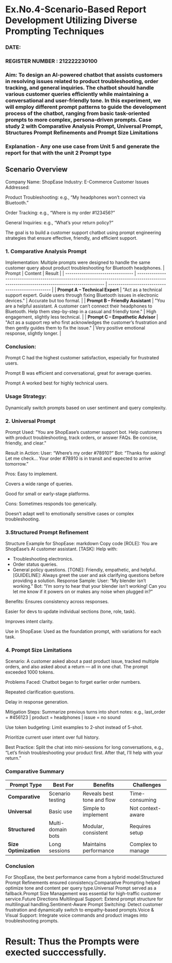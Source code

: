 # Ex.No.4-Scenario-Based Report Development Utilizing Diverse Prompting Techniques
### DATE:                                                                            
### REGISTER NUMBER : 212222230100
### Aim: To design an AI-powered chatbot that assists customers in resolving issues related to product troubleshooting, order tracking, and general inquiries. The chatbot should handle various customer queries efficiently while maintaining a conversational and user-friendly tone. In this experiment, we will employ different prompt patterns to guide the development process of the chatbot, ranging from basic task-oriented prompts to more complex, persona-driven prompts. Case study 2 with Comparative Analysis Prompt, Universal Prompt, Structures Prompt Refinements and Prompt Size Limitations

### Explanation - Any one use case from Unit 5 and generate the report for that with the unit 2 Prompt type


## Scenario Overview
Company Name: ShopEase
Industry: E-Commerce
Customer Issues Addressed:

Product Troubleshooting: e.g., “My headphones won’t connect via Bluetooth.”

Order Tracking: e.g., “Where is my order #123456?”

General Inquiries: e.g., “What’s your return policy?”

The goal is to build a customer support chatbot using prompt engineering strategies that ensure effective, friendly, and efficient support.


### 1. Comparative Analysis Prompt
Implementation:
Multiple prompts were designed to handle the same customer query about product troubleshooting for Bluetooth headphones.
| Prompt                            | Content                                                                                                                                      | Result                                             |
| --------------------------------- | -------------------------------------------------------------------------------------------------------------------------------------------- | -------------------------------------------------- |
| **Prompt A – Technical Expert**   | "Act as a technical support expert. Guide users through fixing Bluetooth issues in electronic devices."                                      | Accurate but too formal.                           |
| **Prompt B – Friendly Assistant** | "You are a helpful assistant. A customer can’t connect their headphones to Bluetooth. Help them step-by-step in a casual and friendly tone." | High engagement, slightly less technical.          |
| **Prompt C – Empathetic Advisor** | "Act as a support rep who first acknowledges the customer’s frustration and then gently guides them to fix the issue."                       | Very positive emotional response, slightly longer. |

### Conclusion:
Prompt C had the highest customer satisfaction, especially for frustrated users.

Prompt B was efficient and conversational, great for average queries.

Prompt A worked best for highly technical users.

### Usage Strategy:
Dynamically switch prompts based on user sentiment and query complexity.

### 2. Universal Prompt
Prompt Used:
"You are ShopEase’s customer support bot. Help customers with product troubleshooting, track orders, or answer FAQs. Be concise, friendly, and clear."

Result in Action:
User: “Where’s my order #78910?”
Bot: “Thanks for asking! Let me check... Your order #78910 is in transit and expected to arrive tomorrow.”

Pros:
Easy to implement.

Covers a wide range of queries.

Good for small or early-stage platforms.

Cons:
Sometimes responds too generically.

Doesn’t adapt well to emotionally sensitive cases or complex troubleshooting.

### 3.Structured Prompt Refinement
Structure Example for ShopEase:
markdown
Copy code
[ROLE]: You are ShopEase’s AI customer assistant.
[TASK]: Help with:
 - Troubleshooting electronics.
 - Order status queries.
 - General policy questions.
[TONE]: Friendly, empathetic, and helpful.
[GUIDELINE]: Always greet the user and ask clarifying questions before providing a solution.
Response Sample:
User: “My blender isn’t working.”
Bot: “I’m sorry to hear that your blender isn’t working! Can you let me know if it powers on or makes any noise when plugged in?”

Benefits:
Ensures consistency across responses.

Easier for devs to update individual sections (tone, role, task).

Improves intent clarity.

Use in ShopEase:
Used as the foundation prompt, with variations for each task.

### 4. Prompt Size Limitations
Scenario:
A customer asked about a past product issue, tracked multiple orders, and also asked about a return — all in one chat. The prompt exceeded 1000 tokens.

Problems Faced:
Chatbot began to forget earlier order numbers.

Repeated clarification questions.

Delay in response generation.

Mitigation Steps:
Summarize previous turns into short notes: e.g., last_order = #456123 | product = headphones | issue = no sound

Use token budgeting: Limit examples to 2-shot instead of 5-shot.

Prioritize current user intent over full history.

Best Practice:
Split the chat into mini-sessions for long conversations, e.g.,
“Let’s finish troubleshooting your product first. After that, I’ll help with your return.”

### Comparative Summary
| Prompt Type           | Best For          | Benefits                   | Challenges        |
| --------------------- | ----------------- | -------------------------- | ----------------- |
| **Comparative**       | Scenario testing  | Reveals best tone and flow | Time-consuming    |
| **Universal**         | Basic use         | Simple to implement        | Not context-aware |
| **Structured**        | Multi-domain bots | Modular, consistent        | Requires setup    |
| **Size Optimization** | Long sessions     | Maintains performance      | Complex to manage |



### Conclusion
For ShopEase, the best performance came from a hybrid model:Structured Prompt Refinements ensured consistency.Comparative Prompting helped optimize tone and content per query type.Universal Prompt served as a fallback.Prompt Size Management was essential for high-traffic customer service.Future Directions Multilingual Support: Extend prompt structure for multilingual handling.Sentiment-Aware Prompt Switching: Detect customer frustration and dynamically switch to empathy-based prompts.Voice & Visual Support: Integrate voice commands and product images into troubleshooting prompts.







# Result: Thus the Prompts were exected succcessfully.

